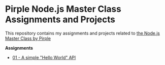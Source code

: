 # Pirple Node.js Master Class Assignments and Projects

This repository contains my assignments and projects related to [the Node.js Master Class by Pirple](https://pirple.thinkific.com/courses/the-nodejs-master-class)

**Assignments**

* [01 - A simple "Hello World" API](./assignments/01)

